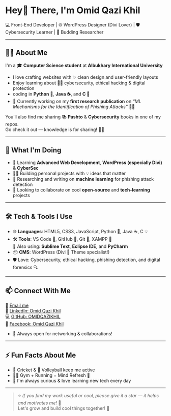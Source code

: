 # Hey👋 There, I'm Omid Qazi Khil

💻 Front-End Developer | 🌐 WordPress Designer (Divi Lover) | 🛡️ Cybersecurity Learner | 📝 Budding Researcher

---

## 🙋‍♂️ About Me

I'm a 🎓 **Computer Science student** at **Albukhary International University**

- I love crafting websites with ✨ clean design and user-friendly layouts  
- Enjoy learning about 🕵️‍♂️ cybersecurity, ethical hacking & digital protection  
- coding in **Python 🐍**, **Java ☕**, and **C 🧠**
- 📖 Currently working on my **first research publication** on _“ML Mechanisms for the Identification of Phishing Attacks”_ 🔬🤖

You’ll also find me sharing 📚 **Pashto** & **Cybersecurity** books in one of my repos.  
Go check it out — knowledge is for sharing! 🔗📖

---

## 🚀 What I'm Doing

- 🌱 Learning **Advanced Web Development**, **WordPress (especially Divi)** & **CyberSec**
- 👨‍💻 Building personal projects with 💡 ideas that matter
- 📝 Researching and writing on **machine learning** for phishing attack detection
- 🤝 Looking to collaborate on cool **open-source** and **tech-learning** projects

---

## 🛠️ Tech & Tools I Use

- 🌐 **Languages**: HTML5, CSS3, JavaScript, Python 🐍, Java ☕, C 💡  
- 🛠️ **Tools**: VS Code 🎨, GitHub 🐙, Git 🔧, XAMPP 🧪  
  🧠 Also using: **Sublime Text**, **Eclipse IDE**, and **PyCharm**  
- 📦 **CMS**: WordPress (Divi 🧩 Theme specialist!)  
- 🛡️ Love: Cybersecurity, ethical hacking, phishing detection, and digital forensics 🔍
---

## 📫 Connect With Me

📧 [Email me](mailto:omid.qazikhil2020@gmail.com)  
🔗 [LinkedIn: Omid Qazi Khil](https://www.linkedin.com/in/omid-qazi-khil-62956a27a/)  
💻 [GitHub: OMIDQAZIKHIL](https://github.com/OMIDQAZIKHIL)  
📱 [Facebook: Omid Qazi Khil](https://www.facebook.com/profile.php?id=100008686566453)
- 🤝 Always open for networking & collaborations!

---

## ⚡ Fun Facts About Me

- 🏏 Cricket & 🏐 Volleyball keep me active  
- 🏃‍♂️ Gym + Running = Mind Refresh 💪   
- 🧠 I'm always curious & love learning new tech every day  

---

> ⭐ _If you find my work useful or cool, please give it a star — it helps and motivates me!_ 🌟  
> Let's grow and build cool things together! 🚀
